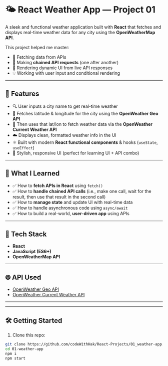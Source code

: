 # 🌤️ React Weather App — Project 01

A sleek and functional weather application built with **React** that fetches and displays real-time weather data for any city using the **OpenWeatherMap API**.

This project helped me master:
- 🔄 Fetching data from APIs
- 🔗 Making **chained API requests** (one after another)
- 🎯 Rendering dynamic UI from live API responses
- 💡 Working with user input and conditional rendering

---

## 🚀 Features

- 🔍 User inputs a city name to get real-time weather
- 📡 Fetches latitude & longitude for the city using the **OpenWeather Geo API**
- 🌆 Then uses that lat/lon to fetch weather data via the **OpenWeather Current Weather API**
- ☁️ Displays clean, formatted weather info in the UI
- ⚛️ Built with modern **React functional components** & hooks (`useState`, `useEffect`)
- 🎨 Stylish, responsive UI (perfect for learning UI + API combo)

---

## 🧠 What I Learned

- ✅ How to **fetch APIs in React** using `fetch()`
- ✅ How to **handle chained API calls** (i.e., make one call, wait for the result, then use that result in the second call)
- ✅ How to **manage state** and update UI with real-time data
- ✅ How to handle asynchronous code using `async/await`
- ✅ How to build a real-world, **user-driven app** using APIs

---

## 🔧 Tech Stack

- **React**
- **JavaScript (ES6+)**
- **OpenWeatherMap API**


---

## 🌐 API Used

- [OpenWeather Geo API](https://openweathermap.org/api/geocoding-api)
- [OpenWeather Current Weather API](https://openweathermap.org/current)

---

---

## 🛠️ Getting Started

1. Clone this repo:

```bash
git clone https://github.com/codeWithHak/React-Projects/01_weather-app.git
cd 01-weather-app
npm i
npm start
```


